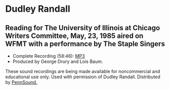 Dudley Randall
==============


Reading for The University of Illinois at Chicago Writers Committee, May, 23, 1985 aired on WFMT with a performance by The Staple Singers
-----------------------------------------------------------------------------------------------------------------------------------------

-   Complete Recording (58:46): [MP3](https://media.sas.upenn.edu/pennsound/authors/Randall-Dudley/Dudley-Randall_Reading_Univ-IL-at-Chicago_5-23-1985.mp3)
-   Produced by George Drury and Lois Baum.

These sound recordings are being made available for noncommercial
and educational
use only. Used with permission of Dudley Randall. Distributed by [PennSound.](../index.html)
